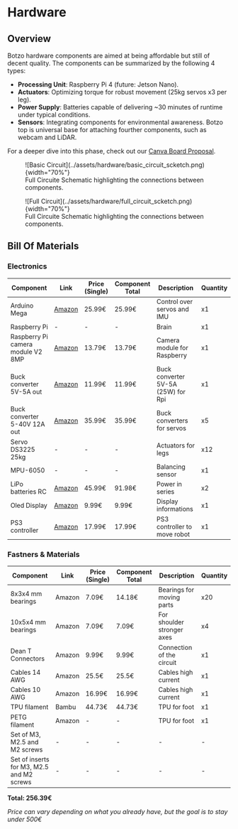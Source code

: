 # Hardware

## Overview

Botzo hardware components are aimed at being affordable but still of decent quality.
The components can be summarized by the following 4 types:

- **Processing Unit**: Raspberry Pi 4 (future: Jetson Nano).
- **Actuators**: Optimizing torque for robust movement (25kg servos x3 per leg).
- **Power Supply**: Batteries capable of delivering ~30 minutes of runtime under typical conditions.
- **Sensors**: Integrating components for environmental awareness. Botzo top is universal base for attaching fourther components, such as webcam and LiDAR.

For a deeper dive into this phase, check out our [Canva Board Proposal](https://www.canva.com/design/DAGQqN2k1i4/RCJst_pNSHRcbE02HOKgEw/edit?utm_content=DAGQqN2k1i4&utm_campaign=designshare&utm_medium=link2&utm_source=sharebutton).

<figure markdown="span">
    ![Basic Circuit](../assets/hardware/basic_circuit_scketch.png){width="70%"}
    <figcaption>Full Circuite Schematic highlighting the connections between components.</figcaption>
</figure>
<figure markdown="span">
    ![Full Circuit](../assets/hardware/full_circuit_scketch.png){width="70%"}
    <figcaption>Full Circuite Schematic highlighting the connections between components.</figcaption>
</figure>

## Bill Of Materials

<!-- TODO: Links are missing!
    Additionally, this should not reflect on what items are and aren't available in the lab
    but rather for anyone.
-->

### Electronics

| Component                         | Link                             | Price (Single) | Component Total | Description                        | Quantity |
| --------------------------------- | -------------------------------- | -------------- | --------------- | ---------------------------------- | -------- |
| Arduino Mega                      | [Amazon](https://www.amazon.com) | 25.99€         | 25.99€          | Control over servos and IMU        | x1       |
| Raspberry Pi                      | -                                | -              | -               | Brain                              | x1       |
| Raspberry Pi camera module V2 8MP | [Amazon](https://www.amazon.com) | 13.79€         | 13.79€          | Camera module for Raspberry        | x1       |
| Buck converter 5V-5A out          | [Amazon](https://www.amazon.com) | 11.99€         | 11.99€          | Buck converter 5V-5A (25W) for Rpi | x1       |
| Buck converter 5-40V 12A out      | [Amazon](https://www.amazon.com) | 35.99€         | 35.99€          | Buck converters for servos         | x5       |
| Servo DS3225 25kg                 | -                                | -              | -               | Actuators for legs                 | x12      |
| MPU-6050                          | -                                | -              | -               | Balancing sensor                   | x1       |
| LiPo batteries RC                 | [Amazon](https://www.amazon.com) | 45.99€         | 91.98€          | Power in series                    | x2       |
| Oled Display                      | [Amazon](https://www.amazon.com) | 9.99€          | 9.99€           | Display informations               | x1       |
| PS3 controller                    | [Amazon](https://www.amazon.com) | 17.99€         | 17.99€          | PS3 controller to move robot       | x1       |

### Fastners & Materials

| Component                                 | Link   | Price (Single) | Component Total | Description                | Quantity |
| ----------------------------------------- | ------ | -------------- | --------------- | -------------------------- | -------- |
| 8x3x4 mm bearings                         | Amazon | 7.09€          | 14.18€          | Bearings for moving parts  | x20      |
| 10x5x4 mm bearings                        | Amazon | 7.09€          | 7.09€           | For shoulder stronger axes | x4       |
| Dean T Connectors                         | Amazon | 9.99€          | 9.99€           | Connection of the circuit  | x1       |
| Cables 14 AWG                             | Amazon | 25.5€          | 25.5€           | Cables high current        | x1       |
| Cables 10 AWG                             | Amazon | 16.99€         | 16.99€          | Cables high current        | x1       |
| TPU filament                              | Bambu  | 44.73€         | 44.73€          | TPU for foot               | x1       |
| PETG filament                             | Amazon | -              | -               | TPU for foot               | x1       |
| Set of M3, M2.5 and M2 screws             | -      | -              | -               | -                          | -        |
| Set of inserts for M3, M2.5 and M2 screws | -      | -              | -               | -                          | -        |

**Total: 256.39€**

_Price can vary depending on what you already have, but the goal is to stay under 500€_
